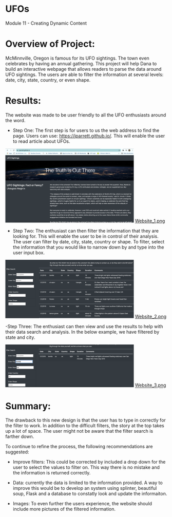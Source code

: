 # UFOs
Module 11 - Creating Dynamic Content

# Overview of Project: 
McMinnville, Oregon is famous for its UFO sightings.    The town even celebrates by having an annual gathering.    This project will help Dana to build an interactive webpage that allows readers to parse the data around UFO sightings.   The users are able to filter the information at several levels:  date, city, state, country, or even shape.  

# Results: 
The website was made to be user friendly to all the UFO enthusiasts around the word.  

- Step One:  The first step is for users to us the web address to find the page.   Users can use:  https://jparrett.github.io/.  This will enable the user to read article about UFOs.

<img src="/static/images/Website_1.png" width="400"> [Website_1.png](/static/images/Website_1.png)

- Step Two:  The enthusiast can then filter the information that they are looking for.   This will enable the user to be in control of their analysis.   The user can filter by date, city, state, country or shape.    To filter, select the information that you would like to narrow down by and type into the user input box.

<img src="/static/images/Website_2.png" width="400"> [Website_2.png](/static/images/Website_2.png)

-Step Three: The enthusiast can then view and use the results to help with their data search and analysis.    In the below example, we have filtered by state and city.  

<img src="/static/images/Website_3.png" width="400"> [Website_3.png](/static/images/Website_3.png)


# Summary: 

The drawback to this new design is that the user has to type in correctly for the filter to work.   In addition to the difficult filters, the story at the top takes up a lot of space.   The user might not be aware that the filter search is farther down. 

To continue to refine the process, the following recommendations are suggested:

- Improve filters:  This could be corrected by included a drop down for the user to select the values to filter on.   This way there is no mistake and the information is returned correctly.

- Data:   currently the data is limited to the information provided.    A way to improve this would be to develop an system using splinter, beautiful soup, Flask and a database to constatly look and update the informaiton.

- Images:  To even further the users experience, the website should include more pictures of the filtered information.    
